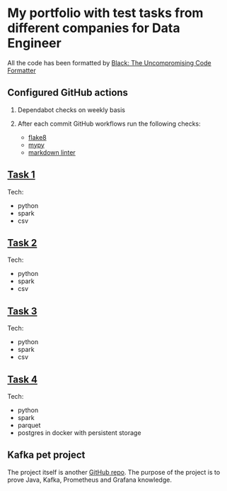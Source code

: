 # My portfolio with test tasks from different companies for Data Engineer

All the code has been formatted by [Black: The Uncompromising Code Formatter](https://github.com/psf/black)

## Configured GitHub actions

1. Dependabot checks on weekly basis
1. After each commit GitHub workflows run the following checks:

    - [flake8](https://flake8.pycqa.org/en/latest/)
    - [mypy](https://mypy.readthedocs.io/en/stable/)
    - [markdown linter](https://github.com/markdownlint/markdownlint)

## [Task 1](task1)

Tech:

- python
- spark
- csv

## [Task 2](task2)

Tech:

- python
- spark
- csv

## [Task 3](task3)

Tech:

- python
- spark
- csv

## [Task 4](task4)

Tech:

- python
- spark
- parquet
- postgres in docker with persistent storage

## Kafka pet project

The project itself is another [GitHub repo](https://github.com/iamtodor/kafka-twitter-project). The purpose of the project is to prove Java, Kafka, Prometheus and Grafana knowledge.